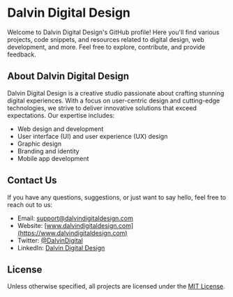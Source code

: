 # Dalvin Digital Design

Welcome to Dalvin Digital Design's GitHub profile! Here you'll find various projects, code snippets, and resources related to digital design, web development, and more. Feel free to explore, contribute, and provide feedback.

## About Dalvin Digital Design

Dalvin Digital Design is a creative studio passionate about crafting stunning digital experiences. With a focus on user-centric design and cutting-edge technologies, we strive to deliver innovative solutions that exceed expectations. Our expertise includes:

- Web design and development
- User interface (UI) and user experience (UX) design
- Graphic design
- Branding and identity
- Mobile app development


## Contact Us

If you have any questions, suggestions, or just want to say hello, feel free to reach out to us:

- Email: [support@dalvindigitaldesign.com](mailto:support@dalvindigitaldesign.com)
- Website: [www.dalvindigitaldesign.com](https://www.dalvindigitaldesign.com)
- Twitter: [@DalvinDigital](https://twitter.com/DalvinDigital)
- LinkedIn: [Dalvin Digital Design](https://www.linkedin.com/company/dalvindigital)

## License

Unless otherwise specified, all projects are licensed under the [MIT License](LICENSE).
